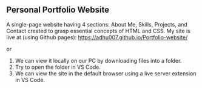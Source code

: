 ## Personal Portfolio Website

A single-page website having 4 sections: About Me, Skills, Projects, and Contact created to grasp essential concepts of HTML and CSS.
My site is live at (using Github pages): https://adhu007.github.io/Portfolio-website/ 

or 

1. We can view it locally on our PC by downloading files into a folder. 
2. Try to open the folder in VS Code.
3. We can view the site in the default browser using a live server extension in VS Code.
